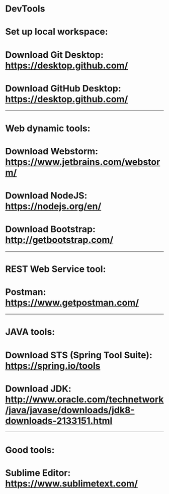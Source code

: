 # DevTools

# Set up local workspace:
# Download Git Desktop: https://desktop.github.com/
# Download GitHub Desktop: https://desktop.github.com/ 
-----------------------------------------------------------
# Web dynamic tools:
# Download Webstorm: https://www.jetbrains.com/webstorm/
# Download NodeJS: https://nodejs.org/en/
# Download Bootstrap: http://getbootstrap.com/
-----------------------------------------------------------
# REST Web Service tool:
# Postman: https://www.getpostman.com/
-----------------------------------------------------------
# JAVA tools:
# Download STS (Spring Tool Suite): https://spring.io/tools
# Download JDK: http://www.oracle.com/technetwork/java/javase/downloads/jdk8-downloads-2133151.html
-----------------------------------------------------------
# Good tools:
# Sublime Editor: https://www.sublimetext.com/


